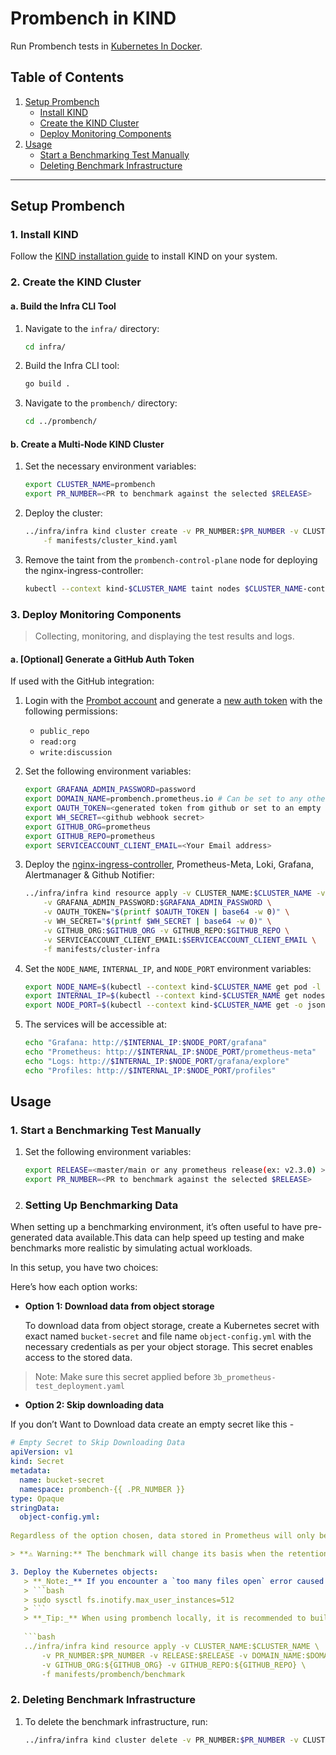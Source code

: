 # Prombench in KIND

Run Prombench tests in [Kubernetes In Docker](https://kind.sigs.k8s.io/).

## Table of Contents

1. [Setup Prombench](#setup-prombench)
   - [Install KIND](#install-kind)
   - [Create the KIND Cluster](#create-the-kind-cluster)
   - [Deploy Monitoring Components](#deploy-monitoring-components)
2. [Usage](#usage)
   - [Start a Benchmarking Test Manually](#start-a-benchmarking-test-manually)
   - [Deleting Benchmark Infrastructure](#deleting-benchmark-infrastructure)

---

## Setup Prombench

### 1. Install KIND

Follow the [KIND installation guide](https://kind.sigs.k8s.io/docs/user/quick-start/) to install KIND on your system.

### 2. Create the KIND Cluster

#### a. Build the Infra CLI Tool

1. Navigate to the `infra/` directory:
   ```bash
   cd infra/
   ```
2. Build the Infra CLI tool:
   ```bash
   go build .
   ```
3. Navigate to the `prombench/` directory:
   ```bash
   cd ../prombench/
   ```

#### b. Create a Multi-Node KIND Cluster

1. Set the necessary environment variables:
   ```bash
   export CLUSTER_NAME=prombench
   export PR_NUMBER=<PR to benchmark against the selected $RELEASE>
   ```
2. Deploy the cluster:
   ```bash
   ../infra/infra kind cluster create -v PR_NUMBER:$PR_NUMBER -v CLUSTER_NAME:$CLUSTER_NAME \
       -f manifests/cluster_kind.yaml
   ```
3. Remove the taint from the `prombench-control-plane` node for deploying the nginx-ingress-controller:
   ```bash
   kubectl --context kind-$CLUSTER_NAME taint nodes $CLUSTER_NAME-control-plane node-role.kubernetes.io/control-plane-
   ```

### 3. Deploy Monitoring Components

> Collecting, monitoring, and displaying the test results and logs.

#### a. [Optional] Generate a GitHub Auth Token

If used with the GitHub integration:

1. Login with the [Prombot account](https://github.com/prombot) and generate a [new auth token](https://github.com/settings/tokens) with the following permissions:
   - `public_repo`
   - `read:org`
   - `write:discussion`

2. Set the following environment variables:
   ```bash
   export GRAFANA_ADMIN_PASSWORD=password
   export DOMAIN_NAME=prombench.prometheus.io # Can be set to any other custom domain or an empty string when not used with the Github integration.
   export OAUTH_TOKEN=<generated token from github or set to an empty string " ">
   export WH_SECRET=<github webhook secret>
   export GITHUB_ORG=prometheus
   export GITHUB_REPO=prometheus
   export SERVICEACCOUNT_CLIENT_EMAIL=<Your Email address>
   ```

3. Deploy the [nginx-ingress-controller](https://github.com/kubernetes/ingress-nginx), Prometheus-Meta, Loki, Grafana, Alertmanager & Github Notifier:
   ```bash
   ../infra/infra kind resource apply -v CLUSTER_NAME:$CLUSTER_NAME -v DOMAIN_NAME:$DOMAIN_NAME \
       -v GRAFANA_ADMIN_PASSWORD:$GRAFANA_ADMIN_PASSWORD \
       -v OAUTH_TOKEN="$(printf $OAUTH_TOKEN | base64 -w 0)" \
       -v WH_SECRET="$(printf $WH_SECRET | base64 -w 0)" \
       -v GITHUB_ORG:$GITHUB_ORG -v GITHUB_REPO:$GITHUB_REPO \
       -v SERVICEACCOUNT_CLIENT_EMAIL:$SERVICEACCOUNT_CLIENT_EMAIL \
       -f manifests/cluster-infra
   ```

4. Set the `NODE_NAME`, `INTERNAL_IP`, and `NODE_PORT` environment variables:
   ```bash
   export NODE_NAME=$(kubectl --context kind-$CLUSTER_NAME get pod -l "app=grafana" -o=jsonpath='{.items[*].spec.nodeName}')
   export INTERNAL_IP=$(kubectl --context kind-$CLUSTER_NAME get nodes $NODE_NAME -o jsonpath='{.status.addresses[?(@.type=="InternalIP")].address}')
   export NODE_PORT=$(kubectl --context kind-$CLUSTER_NAME get -o jsonpath="{.spec.ports[0].nodePort}" services grafana)
   ```

5. The services will be accessible at:
   ```bash
   echo "Grafana: http://$INTERNAL_IP:$NODE_PORT/grafana"
   echo "Prometheus: http://$INTERNAL_IP:$NODE_PORT/prometheus-meta"
   echo "Logs: http://$INTERNAL_IP:$NODE_PORT/grafana/explore"
   echo "Profiles: http://$INTERNAL_IP:$NODE_PORT/profiles"
   ```

## Usage

### 1. Start a Benchmarking Test Manually

1. Set the following environment variables:
   ```bash
   export RELEASE=<master/main or any prometheus release(ex: v2.3.0) >
   export PR_NUMBER=<PR to benchmark against the selected $RELEASE>
   ```

2. ### Setting Up Benchmarking Data

When setting up a benchmarking environment, it’s often useful to have pre-generated data available.This data can help speed up testing and make benchmarks more realistic by simulating actual workloads.

In this setup, you have two choices:

Here’s how each option works:
- **Option 1: Download data from object storage**

   To download data from object storage, create a Kubernetes secret with exact named `bucket-secret` and file name ```object-config.yml```  with the necessary credentials as per your object storage. This secret enables access to the stored data.
> Note: Make sure this secret applied before ```3b_prometheus-test_deployment.yaml```

- **Option 2: Skip downloading data**

If you don’t Want to Download data create an empty secret like this -

```yaml
# Empty Secret to Skip Downloading Data
apiVersion: v1
kind: Secret
metadata:
  name: bucket-secret
  namespace: prombench-{{ .PR_NUMBER }} 
type: Opaque
stringData:
  object-config.yml: 
 
Regardless of the option chosen, data stored in Prometheus will only be retained based on the configured retention settings (`--storage.tsdb.retention.size`). 

> **⚠️ Warning:** The benchmark will change its basis when the retention size limit is reached and older downloaded blocks are deleted. Ensure that you have sufficient retention settings configured to avoid data loss that could affect benchmarking results. 

3. Deploy the Kubernetes objects:
   > **_Note:_** If you encounter a `too many files open` error caused by promtail, increase the default value of `/proc/sys/fs/inotify/max_user_instances` from 128 to 512:
   > ```bash
   > sudo sysctl fs.inotify.max_user_instances=512
   > ```
   > **_Tip:_** When using prombench locally, it is recommended to build all the Docker images of tools under the `tools/` directory. Instructions are available in their respective `README.md` files.
   
   ```bash
   ../infra/infra kind resource apply -v CLUSTER_NAME:$CLUSTER_NAME \
       -v PR_NUMBER:$PR_NUMBER -v RELEASE:$RELEASE -v DOMAIN_NAME:$DOMAIN_NAME \
       -v GITHUB_ORG:${GITHUB_ORG} -v GITHUB_REPO:${GITHUB_REPO} \
       -f manifests/prombench/benchmark
   ```

### 2. Deleting Benchmark Infrastructure

1. To delete the benchmark infrastructure, run:
   ```bash
   ../infra/infra kind cluster delete -v PR_NUMBER:$PR_NUMBER -v CLUSTER_NAME:$CLUSTER_NAME -f manifests/cluster_kind.yaml
   ```
